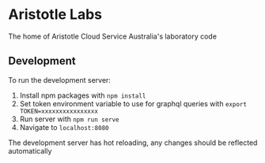 # Aristotle Labs

The home of Aristotle Cloud Service Australia's laboratory code

## Development

To run the development server:

1. Install npm packages with `npm install`
1. Set token environment variable to use for graphql queries with `export TOKEN=xxxxxxxxxxxxxxxx`
1. Run server with `npm run serve`
1. Navigate to `localhost:8080`

The development server has hot reloading, any changes should be reflected automatically
